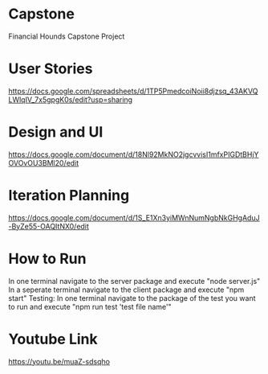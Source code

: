 # Capstone
Financial Hounds Capstone Project

# User Stories
https://docs.google.com/spreadsheets/d/1TP5PmedcoiNoii8djzsq_43AKVQLWlqIV_7x5gpgK0s/edit?usp=sharing

# Design and UI
https://docs.google.com/document/d/18Nl92MkNO2jgcvvisI1mfxPIGDtBHjYOVOvOU3BMl20/edit

# Iteration Planning
https://docs.google.com/document/d/1S_E1Xn3yiMWnNumNgbNkGHgAduJ-ByZe55-OAQItNX0/edit

# How to Run
In one terminal navigate to the server package and execute "node server.js"
In a seperate terminal navigate to the client package and execute "npm start"
Testing: In one terminal navigate to the package of the test you want to run and execute "npm run test 'test file name'"


# Youtube Link
https://youtu.be/muaZ-sdsqho
